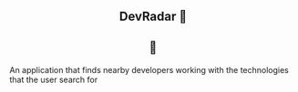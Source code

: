 ## <div align="center">DevRadar 📡</div>
## <div align="center">📡</div>

####

An application that finds nearby developers working with the technologies that the user search for 
